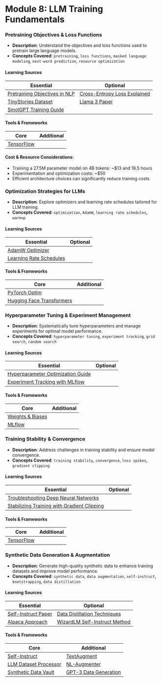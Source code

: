 # Module 8: LLM Training Fundamentals

### Pretraining Objectives & Loss Functions
- **Description**: Understand the objectives and loss functions used to pretrain large language models.
- **Concepts Covered**: `pretraining`, `loss functions`, `masked language modeling`, `next-word prediction`, `resource optimization`

#### Learning Sources
| Essential | Optional |
|-----------|----------|
| [Pretraining Objectives in NLP](https://ruder.io/nlp-imagenet/) | [Cross-Entropy Loss Explained](https://gombru.github.io/2018/05/23/cross_entropy_loss/) |
| [TinyStories Dataset](https://huggingface.co/datasets/roneneldan/TinyStories) | [Llama 3 Paper](https://arxiv.org/pdf/2407.21783) |
| [SmolGPT Training Guide](https://github.com/Om-Alve/smolGPT) | |

#### Tools & Frameworks
| Core | Additional |
|-----------|----------|
| [TensorFlow](https://www.tensorflow.org/) | |

#### Cost & Resource Considerations:
- Training a 27.5M parameter model on 4B tokens: ~$13 and 18.5 hours
- Experimentation and optimization costs: ~$50
- Efficient architecture choices can significantly reduce training costs

### Optimization Strategies for LLMs
- **Description**: Explore optimizers and learning rate schedules tailored for LLM training.
- **Concepts Covered**: `optimization`, `AdamW`, `learning rate schedules`, `warmup`

#### Learning Sources
| Essential | Optional |
|-----------|----------|
| [AdamW Optimizer](https://www.fast.ai/posts/2018-07-02-adam-weight-decay.html) | |
| [Learning Rate Schedules](https://pytorch.org/docs/stable/optim.html#how-to-adjust-learning-rate) | |

#### Tools & Frameworks
| Core | Additional |
|-----------|----------|
| [PyTorch Optim](https://pytorch.org/docs/stable/optim.html) | |
| [Hugging Face Transformers](https://huggingface.co/docs/transformers) | |

### Hyperparameter Tuning & Experiment Management
- **Description**: Systematically tune hyperparameters and manage experiments for optimal model performance.
- **Concepts Covered**: `hyperparameter tuning`, `experiment tracking`, `grid search`, `random search`

#### Learning Sources
| Essential | Optional |
|-----------|----------|
| [Hyperparameter Optimization Guide](https://wandb.ai/site/articles/hyperparameter-optimization-in-deep-learning) | |
| [Experiment Tracking with MLflow](https://www.mlflow.org/docs/latest/tracking.html) | |

#### Tools & Frameworks
| Core | Additional |
|-----------|----------|
| [Weights & Biases](https://wandb.ai/) | |
| [MLflow](https://www.mlflow.org/) | |

### Training Stability & Convergence
- **Description**: Address challenges in training stability and ensure model convergence.
- **Concepts Covered**: `training stability`, `convergence`, `loss spikes`, `gradient clipping`

#### Learning Sources
| Essential | Optional |
|-----------|----------|
| [Troubleshooting Deep Neural Networks](https://josh-tobin.com/troubleshooting-deep-neural-networks.html) | |
| [Stabilizing Training with Gradient Clipping](https://pytorch.org/docs/stable/generated/torch.nn.utils.clip_grad_norm_.html) | |

#### Tools & Frameworks
| Core | Additional |
|-----------|----------|
| [TensorFlow](https://www.tensorflow.org/) | |

### Synthetic Data Generation & Augmentation
- **Description**: Generate high-quality synthetic data to enhance training datasets and improve model performance.
- **Concepts Covered**: `synthetic data`, `data augmentation`, `self-instruct`, `bootstrapping`, `data distillation`

#### Learning Sources
| Essential | Optional |
|-----------|----------|
| [Self-Instruct Paper](https://arxiv.org/abs/2212.10560) | [Data Distillation Techniques](https://arxiv.org/abs/2012.12242) |
| [Alpaca Approach](https://crfm.stanford.edu/2023/03/13/alpaca.html) | [WizardLM Self-Instruct Method](https://arxiv.org/abs/2304.12244) |

#### Tools & Frameworks
| Core | Additional |
|-----------|----------|
| [Self-Instruct](https://github.com/yizhongw/self-instruct) | [TextAugment](https://github.com/dsfsi/textaugment) |
| [LLM Dataset Processor](https://apify.com/dusan.vystrcil/llm-dataset-processor) | [NL-Augmenter](https://github.com/GEM-benchmark/NL-Augmenter) |
| [Synthetic Data Vault](https://sdv.dev/) | [GPT-3 Data Generation](https://platform.openai.com/docs/guides/fine-tuning/preparing-your-dataset) |
